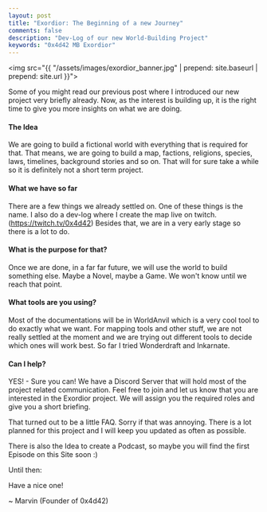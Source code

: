 ```yaml
---
layout: post
title: "Exordior: The Beginning of a new Journey"
comments: false
description: "Dev-Log of our new World-Building Project"
keywords: "0x4d42 MB Exordior"
---
```


<img src="{{ "/assets/images/exordior_banner.jpg" | prepend: site.baseurl | prepend: site.url }}">

Some of you might read our previous post where I introduced our new project very briefly already.
Now, as the interest is building up, it is the right time to give you more insights on what we are doing.

#### The Idea
We are going to build a fictional world with everything that is required for that. That means, we are going to build a map, factions, religions, species, laws, timelines, background stories and so on.
That will for sure take a while so it is definitely not a short term project.

#### What we have so far
There are a few things we already settled on. One of these things is the name. I also do a dev-log where I create the map live on twitch. (https://twitch.tv/0x4d42)
Besides that, we are in a very early stage so there is a lot to do.

#### What is the purpose for that?
Once we are done, in a far far future, we will use the world to build something else. Maybe a Novel, maybe a Game. We won't know until we reach that point.

#### What tools are you using?
Most of the documentations will be in WorldAnvil which is a very cool tool to do exactly what we want.
For mapping tools and other stuff, we are not really settled at the moment and we are trying out different tools to decide which ones will work best.
So far I tried Wonderdraft and Inkarnate.

#### Can I help?
YES! - Sure you can! We have a Discord Server that will hold most of the project related communication. Feel free to join and let us know that you are interested in the Exordior project. We will assign you the required roles and give you a short briefing.

That turned out to be a little FAQ. Sorry if that was annoying.
There is a lot planned for this project and I will keep you updated as often as possible.

There is also the Idea to create a Podcast, so maybe you will find the first Episode on this Site soon :)


Until then:

Have a nice one!

~ Marvin (Founder of 0x4d42)
